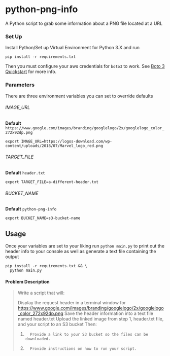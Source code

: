# python-png-info
A Python script to grab some information about a PNG file located at a URL

### Set Up

Install Python/Set up Virtual Environment for Python 3.X and run

```
pip install -r requirements.txt
```

Then you must configure your aws credentials for `boto3` to work. See [Boto 3 Quickstart](https://boto3.amazonaws.com/v1/documentation/api/latest/guide/quickstart.html#configuration) for more info.

### Parameters

There are three environment variables you can set to override defaults 

###### IMAGE_URL

**Default** `https://www.google.com/images/branding/googlelogo/2x/googlelogo_color_272x92dp.png`

```
export IMAGE_URL=https://logos-download.com/wp-content/uploads/2018/07/Marvel_logo_red.png
```

###### TARGET_FILE

**Default** `header.txt`

```
export TARGET_FILE=a-different-header.txt
```

###### BUCKET_NAME

**Default** `python-png-info`

```
export BUCKET_NAME=s3-bucket-name
```

## Usage

Once your variables are set to your liking run `python main.py` to print out the header info to your console as well as generate a text file containing the output

```
pip install -r requirements.txt && \
  python main.py
```

#### Problem Description

> Write a script that will:
>
> Display the request header in a terminal window for https://www.google.com/images/branding/googlelogo/2x/googlelogo_color_272x92dp.png
> Save the header information into a text file named header.txt
> Upload the linked image from step 1, header.txt file, and your script to an S3 bucket
> Then:
> 
> 1.       Provide a link to your S3 bucket so the files can be downloaded.
>
> 2.       Provide instructions on how to run your script.

